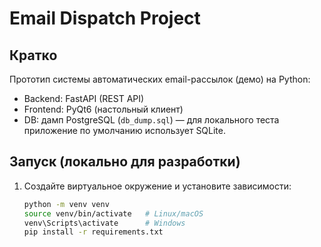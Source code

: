 # Email Dispatch Project 
## Кратко
Прототип системы автоматических email-рассылок (демо) на Python:
- Backend: FastAPI (REST API)
- Frontend: PyQt6 (настольный клиент)
- DB: дамп PostgreSQL (`db_dump.sql`) — для локального теста приложение по умолчанию использует SQLite.

## Запуск (локально для разработки)
1. Создайте виртуальное окружение и установите зависимости:
   ```bash
   python -m venv venv
   source venv/bin/activate   # Linux/macOS
   venv\Scripts\activate      # Windows
   pip install -r requirements.txt

